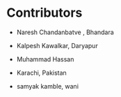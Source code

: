 <!--
 
format for adding your name 
 

- Full Name , Location


-->
# Contributors

- Naresh Chandanbatve , Bhandara
- Kalpesh Kawalkar, Daryapur

- Muhammad Hassan
- Karachi, Pakistan

- samyak kamble, wani
